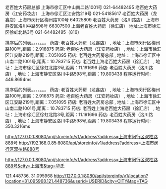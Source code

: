 老百姓大药房总部   上海市徐汇区中山南二路1001号  021-64482495 
老百姓大药房（江安药妆店）  上海市徐汇区江安路219号   021-54185617 
老百姓大药房（龙鑫店）上海市闵行区梅州路100号  64025809 
老百姓大药房（洛川路店） 上海市静安区洛川中路598号   66307500
上海老百姓大药房（徐汇店）  地址:上海市徐汇区徐虹北路3号 021-64482495（816）


排序后的列表。。。。。。。
药店: 老百姓大药房（龙鑫店） , 地址：上海市闵行区梅州路100号,距离：2.916875 
药店: 老百姓大药房（江安药妆店） , 地址：上海市徐汇区江安路219号,距离：7.051095 
药店: 老百姓大药房总部 , 地址：上海市徐汇区中山南二路1001号,距离：10.783715 
药店: 老百姓上海老百姓大药房（徐汇店） , 地址：上海市徐汇区徐虹北路3号,距离：11.191696 
药店: 老百姓大药房（洛川路店） , 地址：上海市静安区洛川中路598号,距离：19.803438 
程序运行时间:  446.8694ms

排序后的列表。。。。。。。
药店: 老百姓大药房（龙鑫店） , 地址：上海市闵行区梅州路100号,距离：2.916875 
药店: 老百姓大药房（江安药妆店） , 地址：上海市徐汇区江安路219号,距离：7.051095 
药店: 老百姓大药房总部 , 地址：上海市徐汇区中山南二路1001号,距离：10.783715 
药店: 老百姓上海老百姓大药房（徐汇店） , 地址：上海市徐汇区徐虹北路3号,距离：11.191696 
药店: 老百姓大药房（洛川路店） , 地址：上海市静安区洛川中路598号,距离：19.803438 
程序运行时间:  350.3216ms

http://127.0.0.1:8080/api/storeinfo/v1/address?address=上海市闵行区双柏路888号
http://192.168.0.85:8080/api/storeinfo/v1/address?address=上海市闵行区双柏路888号

http://127.0.0.1:8080/api/storeinfo/v1/address?address=上海市闵行区双柏路888号&city=上海市&tag=华氏

121.448736, 31.095968
http://127.0.0.1:8080/api/storeinfo/v1/location?location=31.095968,121.448736&userid=USERID&city=CITY&tag=TAG